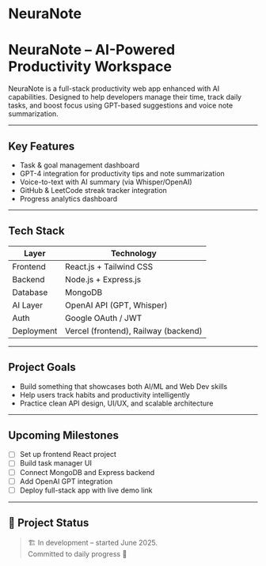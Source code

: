 # NeuraNote

#  NeuraNote – AI-Powered Productivity Workspace

NeuraNote is a full-stack productivity web app enhanced with AI capabilities. Designed to help developers manage their time, track daily tasks, and boost focus using GPT-based suggestions and voice note summarization.

---

##  Key Features

-  Task & goal management dashboard
-  GPT-4 integration for productivity tips and note summarization
-  Voice-to-text with AI summary (via Whisper/OpenAI)
-  GitHub & LeetCode streak tracker integration
-  Progress analytics dashboard

---

##  Tech Stack

| Layer      | Technology                      |
|------------|----------------------------------|
| Frontend   | React.js + Tailwind CSS          |
| Backend    | Node.js + Express.js             |
| Database   | MongoDB                          |
| AI Layer   | OpenAI API (GPT, Whisper)        |
| Auth       | Google OAuth / JWT               |
| Deployment | Vercel (frontend), Railway (backend) |

---

##  Project Goals

- Build something that showcases both AI/ML and Web Dev skills
- Help users track habits and productivity intelligently
- Practice clean API design, UI/UX, and scalable architecture

---

##  Upcoming Milestones

- [ ] Set up frontend React project
- [ ] Build task manager UI
- [ ] Connect MongoDB and Express backend
- [ ] Add OpenAI GPT integration
- [ ] Deploy full-stack app with live demo link

---

## 📎 Project Status

> 🏗️ In development – started June 2025.  
> Committed to daily progress 🚀  
